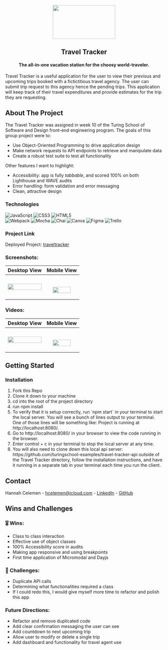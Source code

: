 

<div align="center">
<img src="https://user-images.githubusercontent.com/94808267/195435643-82ebadfe-be31-442c-91ba-ca6903ead2af.png"  width="200" height="108">
</div>

  <h2 align="center">Travel Tracker</h2>


  <h4 align="center">
    The all-in-one vacation station for the choosy world-traveler.
  </h4>

Travel Tracker is a useful application for the user to view their previous and upcoming trips booked with a fictictitious travel agency. The user can submit trip request to this agency hence the pending trips. This application will keep track of their travel expenditures and provide estimates for the trip they are requesting. 

## About The Project
The Travel Tracker was assigned in week 10 of the Turing School of Software and Design front-end engineering program. The goals of this group project were to:   
* Use Object-Oriented Programming to drive application design
* Make network requests to API endpoints to retrieve and manipulate data
* Create a robust test suite to test all functionality

Other features I want to highlight:         
* Accessibility: app is fully _tabbable_, and scored 100% on both Lighthouse and WAVE audits             
* Error handling: form validation and error messaging
* Clean, attractive design     
   

### Technologies
 ![JavaScript](https://img.shields.io/badge/javascript-%23323330.svg?style=for-the-badge&logo=javascript&logoColor=%23F7DF1E)
 ![CSS3](https://img.shields.io/badge/css3-%231572B6.svg?style=for-the-badge&logo=css3&logoColor=white)
 ![HTML5](https://img.shields.io/badge/html5-%23E34F26.svg?style=for-the-badge&logo=html5&logoColor=white)           
 ![Webpack](https://img.shields.io/badge/webpack-%238DD6F9.svg?style=for-the-badge&logo=webpack&logoColor=black)
 ![Mocha](https://img.shields.io/badge/-mocha-%238D6748?style=for-the-badge&logo=mocha&logoColor=white) 
 ![Chai](https://img.shields.io/badge/chai-A30701?style=for-the-badge&logo=chai&logoColor=white)
 ![Canva](https://img.shields.io/badge/Canva-%2300C4CC.svg?style=for-the-badge&logo=Canva&logoColor=white)
 ![Figma](https://img.shields.io/badge/Figma-F24E1E?style=for-the-badge&logo=figma&logoColor=white)
 ![Trello](https://img.shields.io/badge/Trello-%23026AA7.svg?style=for-the-badge&logo=Trello&logoColor=white)

### Project Link
Deployed Project: [traveltracker](https://ohclaire.github.io/travel-tracker/)

### Screenshots:
| Desktop View | Mobile View |
|---------------|-----------------|
<img src="https://user-images.githubusercontent.com/94808267/195438571-f3872d64-1392-497f-9051-434f16dcec6f.png" width=100%>|<p align="center"><br/><img src="https://user-images.githubusercontent.com/94808267/195438563-5833cd55-c957-43d1-a6ad-75cc712363e3.png" width=77%></p>

### Videos:
| Desktop View | Mobile View |
|---------------|-----------------|
<img src="https://media.giphy.com/media/mB9fTE0T4RsI96RN8N/giphy.gif" width=100%>|<p align="center"><br/><img src="https://media.giphy.com/media/J4lXv5Cq9jtkyMIAT4/giphy.gif" width=77%></p>


## Getting Started

### Installation
<ol>
  <li>Fork this Repo</li>
  <li>Clone it down to your machine</li>
  <li>cd into the root of the project directory</li>
  <li>run npm install</li>
  <li>To verify that it is setup correctly, run `npm start` in your terminal to start the local server. You will see a bunch of lines output to your terminal. One of those lines will be something like: Project is running at http://localhost:8080/.</li>
  <li>Go to http://localhost:8080/ in your browser to view the code running in the browser.</li>
  <li>Enter control + c in your terminal to stop the local server at any time.</li>
  <li>You will also need to clone down this local api server: https://github.com/turingschool-examples/travel-tracker-api outside of the Travel Tracker directory, follow the installation instructions, and have it running in a separate tab in your terminal each time you run the client.</li>
</ol>


## Contact
Hannah Celemen - hcelemen@icloud.com - [LinkedIn](https://www.linkedin.com/in/hannah-celemen/) - [GitHub](https://github.com/ohClaire?tab=repositories)


## Wins and Challenges
### 🎖 Wins:           
* Class to class interaction 
* Effective use of object classes
* 100% Accessibility score in audits
* Making app responsive and using breakpoints
* First time application of Micromodal and Dayjs

### 🔖 Challenges:       
* Duplicate API calls
* Determining what functionalities required a class 
* If I could redo this, I would give myself more time to refactor and polish this app

### Future Directions:      
* Refactor and remove duplicated code
* Add clear confirmation messaging the user can see
* Add countdown to next upcoming trip
* Allow user to modify or delete a single trip
* Add dashboard and functionality for travel agent use                       

